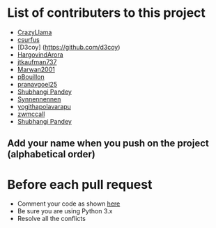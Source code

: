 # List of contributers to this project
* [CrazyLlama](https://github.com/CrazyLlama)
* [csurfus](https://github.com/csurfus)
* [D3coy] (https://github.com/d3coy)
* [HargovindArora](https://github.com/HargovindArora)
* [jtkaufman737](https://github.com/jtkaufman737)
* [Marwan2001](https://github.com/Marwan2001)
* [pBouillon](https://github.com/pBouillon)
* [pranavgoel25](https://github.com/pranavgoel25)
* [Shubhangi Pandey](https://github.com/meshubhangi)
* [Synnennennen](https://github.com/Synnennennen)
* [yogithapolavarapu](https://github.com/yogithapolavarapu)
* [zwmccall](https://github.com/zwmccall)
* [Shubhangi Pandey](https://github.com/meshubhangi)

## Add your name when you push on the project (alphabetical order)

# Before each pull request
* Comment your code as shown [here](https://google.github.io/styleguide/pyguide.html)
* Be sure you are using Python 3.x
* Resolve all the conflicts
